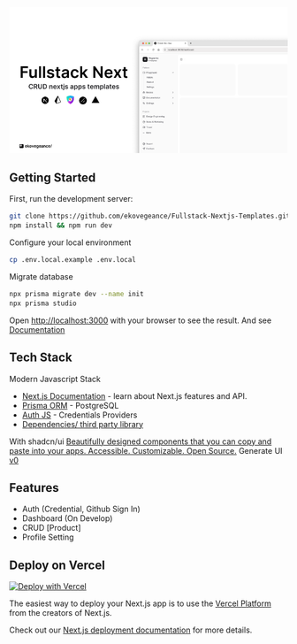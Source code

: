 ![fullstack](https://github.com/ekovegeance/Fullstack-Nextjs-Templates/blob/main/fullstack.png)

## Getting Started

First, run the development server:

```bash
git clone https://github.com/ekovegeance/Fullstack-Nextjs-Templates.git
npm install && npm run dev
```
Configure your local environment
```bash
cp .env.local.example .env.local
```
Migrate database
```bash
npx prisma migrate dev --name init
npx prisma studio
```

Open [http://localhost:3000](http://localhost:3000) with your browser to see the result. And see [Documentation](https://github.com/ekovegeance/Fullstack-Nextjs-Templates/blob/main/DOCS.md)


## Tech Stack

Modern Javascript Stack

- [Next.js Documentation](https://nextjs.org/docs) - learn about Next.js features and API.
- [Prisma ORM](https://www.prisma.io/docs/getting-started/setup-prisma/start-from-scratch/relational-databases-typescript-postgresql) - PostgreSQL
- [Auth JS](https://next-auth.js.org/getting-started/introduction) - Credentials Providers
- [Dependencies/ third party library](https://github.com/ekovegeance/Fullstack-Nextjs-Templates/blob/main/package.json)

With shadcn/ui [Beautifully designed components that you can copy and paste into your apps. Accessible. Customizable. Open Source.](https://ui.shadcn.com/) 
Generate UI [v0](https://v0.dev/https://v0.dev/)

## Features
- Auth (Credential, Github Sign In)
- Dashboard (On Develop)
- CRUD [Product]
- Profile Setting

## Deploy on Vercel
[![Deploy with Vercel](https://vercel.com/button)](https://vercel.com/new/clone?s=https%3A%2F%2Fgithub.com%2Fekovegeance%2FFullstack-Nextjs-Templates%2F&showOptionalTeamCreation=false&teamSlug=ekovegeances-projects)

The easiest way to deploy your Next.js app is to use the [Vercel Platform](https://vercel.com/new?utm_medium=default-template&filter=next.js&utm_source=create-next-app&utm_campaign=create-next-app-readme) from the creators of Next.js.

Check out our [Next.js deployment documentation](https://nextjs.org/docs/app/building-your-application/deploying) for more details.
